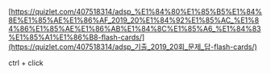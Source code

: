 [https://quizlet.com/407518314/adsp_%E1%84%80%E1%85%B5%E1%84%8E%E1%85%AE%E1%86%AF_2019_20%E1%84%92%E1%85%AC_%E1%84%86%E1%85%AE%E1%86%AB%E1%84%8C%E1%85%A6_%E1%84%83%E1%85%A1%E1%86%B8-flash-cards/](https://quizlet.com/407518314/adsp_기출_2019_20회_문제_답-flash-cards/)

ctrl + click